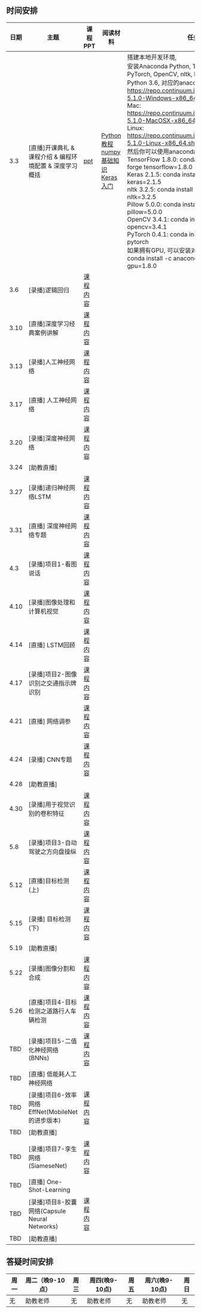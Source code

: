 ## 时间安排
|    日期  |    主题  |   课程PPT | 阅读材料 |   任务   |  作业  |  Deadline |
|----------|---------|-----------|---------|--------- |-------|-----------|
| 3.3      |  [直播]开课典礼 & 课程介绍 & 编程环境配置 & 深度学习概括|[ppt](http://47.94.6.102/DeepLearningCV1/course-info/blob/master/1.%20CV%20+%20Deep%20Learning.pptx)|[Python 教程](http://www.greedyai.com/course/25) <br> [numpy 基础知识](https://www.numpy.org.cn/article/basics/understanding_numpy.html) <br>[Keras 入门](https://github.com/yuan776/deep-learning-with-python-cn/blob/master/SUMMARY.md)| 搭建本地开发环境, <br>安装Anaconda Python, Tensorflow, Keras, PyTorch, OpenCV, nltk, Pillow <br> Python 3.6, 对应的anaconda 下载 Windows: https://repo.continuum.io/archive/Anaconda3-5.1.0-Windows-x86_64.exe <br> Mac: https://repo.continuum.io/archive/Anaconda3-5.1.0-MacOSX-x86_64.pkg  <br> Linux: https://repo.continuum.io/archive/Anaconda3-5.1.0-Linux-x86_64.sh<br>然后你可以使用anaconda 安装如下软件<br>TensorFlow 1.8.0: conda install -c conda-forge tensorflow=1.8.0<br>Keras 2.1.5: conda install -c conda-forge keras=2.1.5<br>nltk 3.2.5: conda install -c anaconda nltk=3.2.5<br>Pillow 5.0.0: conda install -c anaconda pillow=5.0.0<br>OpenCV 3.4.1: conda install -c conda-forge opencv=3.4.1<br>PyTorch 0.4.1: conda install pytorch=0.4.1 -c pytorch <br> 如果拥有GPU, 可以安装对应的tensorflow: conda install -c anaconda tensorflow-gpu=1.8.0   | [Python_test](http://47.94.6.102/DeepLearningCV1/Homework/blob/master/homework1/python_test.ipynb) <br>[Numpy_test](http://47.94.6.102/DeepLearningCV1/Homework/blob/master/homework1/Numpy_test.ipynb) ||
| 3.6      |  [录播]逻辑回归  |[课程内容](http://47.94.6.102/DeepLearningCV1/Lesson1-Introduction) | |   | ||
| 3.10     |  [直播]深度学习经典案例讲解 |[课程内容](http://47.94.6.102/DeepLearningCV1/Zhibo-Self-Steering-Keras-Case-Study)|||||
| 3.13     |  [录播]人工神经网络 | [课程内容](http://47.94.6.102/DeepLearningCV1/Lesson2-Neural-Network) |||||
| 3.17     |  [直播] 人工神经网络 |[课程内容](http://47.94.6.102/DeepLearningCV1/Zhibo-Neural-Network-Loss)|||||
| 3.20     |  [录播]深度神经网络 | [课程内容](http://47.94.6.102/DeepLearningCV1/Lesson3-Deep-Neural-Network) |||||
| 3.24     |  [助教直播] ||||||
| 3.27     |  [录播]递归神经网络LSTM | [课程内容](http://47.94.6.102/DeepLearningCV1/Lesson4-Recurrent-Neural-Network) |||||
| 3.31     |  [直播] 深度神经网络专题 | [课程内容](http://47.94.6.102/DeepLearningCV1/Zhibo-Neural-Network-Optimizer) |||||
| 4.3      |  [录播]项目1-看图说话 | [课程内容](http://47.94.6.102/DeepLearningCV1/Project1-Image-Captioning) |||[Homework2 ](http://47.94.6.102/DeepLearningCV1/Homework/tree/master/homework2) Out||
| 4.10     |  [录播]图像处理和计算机视觉 | [课程内容](http://47.94.6.102/DeepLearningCV1/Lesson6-Pure-CV) |||||
| 4.14     |  [直播] LSTM回顾 |[课程内容](http://47.94.6.102/DeepLearningCV1/zhibo-LSTM-Review)|||||
| 4.17     |  [录播]项目2-图像识别之交通指示牌识别 | [课程内容](http://47.94.6.102/DeepLearningCV1/Project2-Traffic-Sign-Recognition) |||[Homework3](http://47.94.6.102/DeepLearningCV1/Project2-Traffic-Sign-Recognition) Out|[Homework2 ](http://47.94.6.102/DeepLearningCV1/Homework/tree/master/homework2) Due|
| 4.21     |  [直播] 网络调参 |[课程内容](http://47.94.6.102/DeepLearningCV1/Zhibo-HyperParameterTuning_Tiaocan)|||||
| 4.24     |  [录播] CNN专题 |[课程内容](http://47.94.6.102/DeepLearningCV1/CNN-Special)|||||
| 4.28     |  [助教直播] ||||||
| 4.30     |  [录播]用于视觉识别的卷积特征 | [课程内容](http://47.94.6.102/DeepLearningCV1/Lesson7-Convolutional-Neural-Network) |||||
| 5.8      |  [录播]项目3-自动驾驶之方向盘操纵 | [课程内容](http://47.94.6.102/DeepLearningCV1/Project3-Self-Driving-Car-Steering) ||||[Homework3](http://47.94.6.102/DeepLearningCV1/Project2-Traffic-Sign-Recognition) Due|
| 5.12     |  [直播]目标检测(上) | [课程内容](http://47.94.6.102/DeepLearningCV1/Lesson8-Object-Detection) |||||
| 5.15     |  [录播] 目标检测(下) |[课程内容](http://47.94.6.102/DeepLearningCV1/Zhibo-Lesson8-Object-Detection-Continued)|||||
| 5.19     |  [助教直播] ||||||
| 5.22     |  [录播]图像分割和合成 | [课程内容](http://47.94.6.102/DeepLearningCV1/Lesson9-Image-Segmentation-Generation) |||||
| 5.26     |  [直播]项目4-目标检测之道路行人车辆检测 | [课程内容](http://47.94.6.102/DeepLearningCV1/Project4-Self-Drving-Car-Object-Detection) |||||
| TBD      |  [录播]项目5-二值化神经网络(BNNs) | [课程内容](http://47.94.6.102/DeepLearningCV1/Project5-Binarized-Neural-Network) |||||
| TBD      |  [直播] 低能耗人工神经网络 ||||||
| TBD      |  [录播]项目6-效率网络EffNet(MobileNet的进步版本) | [课程内容](http://47.94.6.102/DeepLearningCV1/Project6-Eff-Neural-Network) |||||
| TBD      |  [助教直播] ||||||
| TBD      |  [录播]项目7-孪生网络(SiameseNet) | [课程内容](http://47.94.6.102/DeepLearningCV1/Project7-Siamese-Neural-Network) |||||
| TBD      |  [直播] One-Shot-Learning ||||||
| TBD      |  [录播]项目8-胶囊网络(Capsule Neural Networks) | [课程内容](http://47.94.6.102/DeepLearningCV1/Project8-Capsule-Neural-Network) |||||
| TBD      |  [助教直播] ||||||


## 答疑时间安排
|    <b>周一<b>  |  <b>  周二（晚9-10点）<b>   |  <b> 周三<b>   |  <b>周四(晚9-10点)<b>   | <b> 周五<b> | <b>周六(晚9-10点)<b>  | <b>周日<b>  |
|---------|---------|---------|---------|---------|---------|---------|
|   无      |    助教老师         |   无         |  助教老师           | 无  | 助教老师          | 无               |






